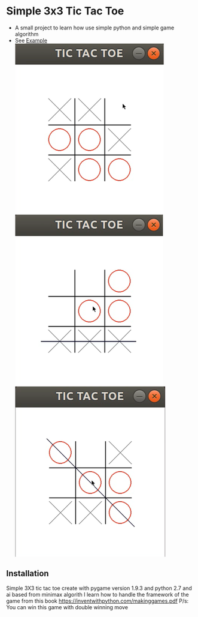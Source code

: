 # Simple 3x3 Tic Tac Toe 
- A small project to learn how use simple python and simple game algorithm  
- See [Example](https://youtu.be/4CTznLA2nY0)    
![Screenshot - Gameplay1](/Gameplay1.png)
![Screenshot - Gameplay2](/Gameplay2.png)
![Screenshot - Gameplay3](/Gameplay3.png)
## Installation
Simple 3X3 tic tac toe create with pygame version 1.9.3 and python 2.7 and ai based from minimax algorith
I learn how to handle the framework of the game from this book https://inventwithpython.com/makinggames.pdf
P/s: You can win this game with double winning move  
